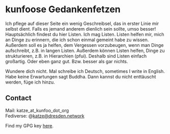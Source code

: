 # kunfoose Gedankenfetzen

Ich pflege auf dieser Seite ein wenig Geschreibsel, das in erster Linie mir selbst dient. Falls es jemand anderem
dienlich sein sollte, umso besser! Hauptsächlich findest du hier Listen. Ich mag Listen. Listen helfen mir, mich an
Dinge zu erinnern, die ich schon einmal gemeint habe zu wissen. Außerdem soll es ja helfen, dem Vergessen vorzubeugen,
wenn man Dinge aufschreibt, z.B. in langen Listen.  Außerdem können Listen helfen, Dinge zu strukturieren, z.B. in
Hierarchien (pfui). Deshalb sind Listen einfach großartig. Oder eben ganz gut. Bzw. besser als gar nichts.

Wundere dich nicht. Mal schreibe ich Deutsch, sometimes I write in English. Habe keine Erwartungen sagt Buddha. Dann
kannst du nicht enttäuscht werden, füge ich hinzu.

## Contact

Mail: katze\_at\_kunfoo\_dot\_org  
Fediverse: @katze@dresden.network

Find my GPG key [here](assets/pubkey.gpg).
